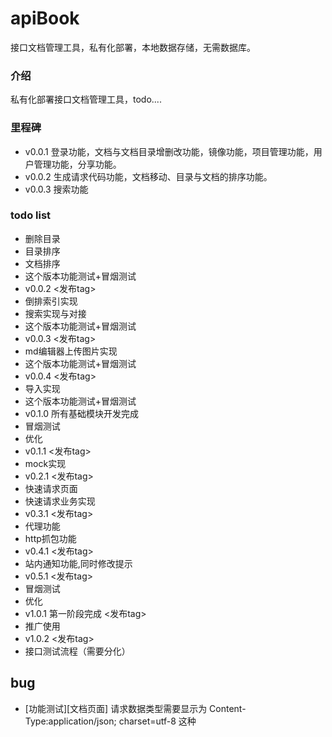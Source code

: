 # apiBook
接口文档管理工具，私有化部署，本地数据存储，无需数据库。

### 介绍
私有化部署接口文档管理工具，todo....

### 里程碑
- v0.0.1 登录功能，文档与文档目录增删改功能，镜像功能，项目管理功能，用户管理功能，分享功能。
- v0.0.2 生成请求代码功能，文档移动、目录与文档的排序功能。
- v0.0.3 搜索功能

### todo list
- 删除目录
- 目录排序
- 文档排序
- 这个版本功能测试+冒烟测试
- v0.0.2 <发布tag>
- 倒排索引实现
- 搜索实现与对接
- 这个版本功能测试+冒烟测试
- v0.0.3 <发布tag>
- md编辑器上传图片实现
- 这个版本功能测试+冒烟测试
- v0.0.4 <发布tag>
- 导入实现
- 这个版本功能测试+冒烟测试
- v0.1.0 所有基础模块开发完成
- 冒烟测试
- 优化
- v0.1.1 <发布tag>
- mock实现
- v0.2.1 <发布tag>
- 快速请求页面
- 快速请求业务实现
- v0.3.1 <发布tag>
- 代理功能
- http抓包功能
- v0.4.1 <发布tag>
- 站内通知功能,同时修改提示
- v0.5.1 <发布tag>
- 冒烟测试
- 优化
- v1.0.1 第一阶段完成 <发布tag>
- 推广使用
- v1.0.2 <发布tag>
- 接口测试流程（需要分化）


## bug
- [功能测试][文档页面] 请求数据类型需要显示为 Content-Type:application/json; charset=utf-8 这种

